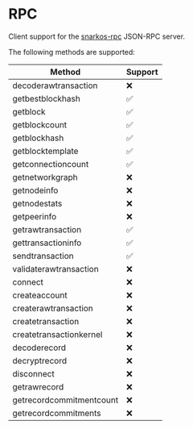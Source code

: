 # RPC
Client support for the [snarkos-rpc](https://github.com/AleoHQ/snarkOS/tree/master/rpc) JSON-RPC server.

The following methods are supported:

| Method      | Support |
| ----------- | ----------- |
| decoderawtransaction | ❌ |
| getbestblockhash | ✅ |
| getblock | ✅ | 
| getblockcount | ✅ |
| getblockhash | ✅ |
| getblocktemplate | ✅ |
| getconnectioncount | ✅ |
| getnetworkgraph | ❌ |
| getnodeinfo | ❌ |
| getnodestats | ❌ |
| getpeerinfo | ❌ |
| getrawtransaction | ✅ |
| gettransactioninfo | ✅ |
| sendtransaction | ✅ |
| validaterawtransaction | ❌ |
| connect | ❌ |
| createaccount | ❌ |
| createrawtransaction | ❌ |
| createtransaction | ❌ |
| createtransactionkernel | ❌ |
| decoderecord | ❌ |
| decryptrecord | ❌ |
| disconnect | ❌ |
| getrawrecord | ❌ |
| getrecordcommitmentcount | ❌ |
| getrecordcommitments | ❌ |